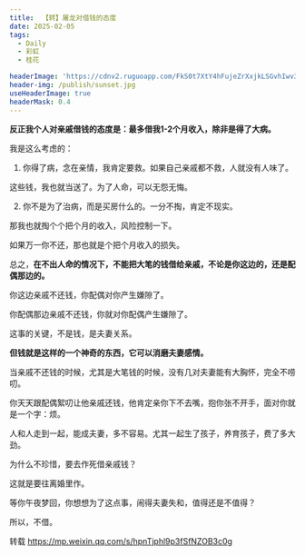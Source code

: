 ```yaml
---
title:  【转】屠龙对借钱的态度
date: 2025-02-05
tags:
  - Daily
  - 彩虹
  - 桂花

headerImage: 'https://cdnv2.ruguoapp.com/FkS0t7XtY4hFujeZrXxjkLSGvhIwv3.jpg'
header-img: /publish/sunset.jpg
useHeaderImage: true
headerMask: 0.4
---
```


**反正我个人对亲戚借钱的态度是：最多借我1-2个月收入，除非是得了大病。**

我是这么考虑的：

1. 你得了病，念在亲情，我肯定要救。如果自己亲戚都不救，人就没有人味了。

这些钱，我也就当送了。为了人命，可以无怨无悔。

2. 你不是为了治病，而是买房什么的。一分不掏，肯定不现实。

那我也就掏个个把个月的收入，风险控制一下。

如果万一你不还，那也就是个把个月收入的损失。

总之，**在不出人命的情况下，不能把大笔的钱借给亲戚，不论是你这边的，还是配偶那边的。**

你这边亲戚不还钱，你配偶对你产生嫌隙了。

你配偶那边亲戚不还钱，你就对你配偶产生嫌隙了。

这事的关键，不是钱，是夫妻关系。

**但钱就是这样的一个神奇的东西，它可以消磨夫妻感情。**

当亲戚不还钱的时候，尤其是大笔钱的时候，没有几对夫妻能有大胸怀，完全不唠叨。

你天天跟配偶絮叨让他亲戚还钱，他肯定亲你下不去嘴，抱你张不开手，面对你就是一个字：烦。

人和人走到一起，能成夫妻，多不容易。尤其一起生了孩子，养育孩子，费了多大劲。

为什么不珍惜，要去作死借亲戚钱？

这就是要往离婚里作。

等你午夜梦回，你想想为了这点事，闹得夫妻失和，值得还是不值得？

所以，不借。

转载 https://mp.weixin.qq.com/s/hpnTjphl9p3fSfNZOB3c0g
